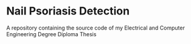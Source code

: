 # Nail Psoriasis Detection
A repository containing the source code of my Electrical and Computer Engineering Degree Diploma Thesis
